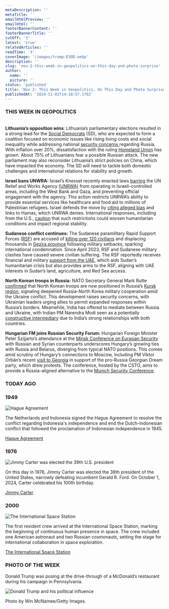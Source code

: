 ```yaml
---
metaDescription: ''
metaTitle: ''
emailHtmlPreview: ''
emailHtml: ''
footerBannerContent: ''
footerBannerTitle: ''
cutOff: '3'
latest: 'true'
relatedArticles: ''
readTime: '3'
coverImage: '/images/trump-E3OD.webp'
description: ''
slug: 'nov-2-this-week-in-geopolitics-on-this-day-and-photo-surprise'
author:
  name: ''
  picture: ''
status: 'published'
title: 'Nov 2: This Week in Geopolitics, On This Day and Photo Surprise'
publishedAt: '2024-11-02T14:18:57.176Z'
---
```


### THIS WEEK IN GEOPOLITICS

\
**Lithuania’s opposition wins**: Lithuania’s parliamentary elections resulted in a strong lead for the [Social Democrats](https://www.dw.com/en/lithuania-opposition-social-democrats-win-election/a-70611400) (SD), who are expected to form a coalition focused on economic issues like rising living costs and social inequality while addressing national [security concerns ](https://www.lrt.lt/en/news-in-english/19/2254924/does-russia-pose-real-threat-to-lithuania-poll-shows-most-lithuanians-think-yes)regarding Russia. With inflation over 20%, dissatisfaction with the ruling [Homeland Union](https://www.delfi.lt/en/politics/homeland-union-leader-resigns-120060494) has grown. About 75% of Lithuanians fear a possible Russian attack. The new parliament may also reconsider Lithuania’s strict policies on China, which have impacted the economy. The SD will need to tackle both domestic challenges and international relations for stability and growth.

**Israel bans UNWRA:** Israel’s Knesset recently enacted laws [barring](https://www.dw.com/en/israeli-knesset-votes-to-cut-off-unrwas-aid-to-palestinians/a-70614570) the UN Relief and Works Agency [(UNRWA)](https://www.unrwa.org/how-you-can-help/how-we-are-funded) from operating in Israeli-controlled areas, including the West Bank and Gaza, and preventing official engagement with the agency. This action restricts UNRWA’s ability to provide essential services like healthcare and food aid to millions of Palestinian refugees. Israel defends the move by [citing alleged bias](https://www.pbs.org/newshour/world/what-to-know-about-2-new-israeli-bills-that-could-halt-unrwas-aid-delivery-to-gaza) and links to Hamas, which UNRWA denies. International responses, including from the U.S., [caution](https://edition.cnn.com/world/live-news/israel-iran-palestine-gaza-war-10-28-24#cm2scymky000n356mn6s1m39u) that such restrictions could worsen humanitarian conditions and impact regional stability.

**Sudanese conflict continues:** The Sudanese paramilitary Rapid Support Forces ([RSF](https://www.aljazeera.com/news/2023/4/16/sudan-unrest-what-is-the-rapid-support-forces)) are accused of [killing over 120 civilians](https://www.bbc.com/news/articles/c8rll0xv8gko) and displacing thousands in [Gezira province](https://www.google.com/maps/place/Al+Jazirah,+Sudan/@14.4857208,32.1732627,8.29z/data=!4m6!3m5!1s0x168b823778d80b5d:0x27aa2237def5491b!8m2!3d14.4275191!4d33.258793!16zL20vMDM5djd6?entry=ttu&g_ep=EgoyMDI0MTAyOS4wIKXMDSoASAFQAw%3D%3D) following military setbacks, sparking international condemnation. Since April 2023, RSF and Sudanese military clashes have caused severe civilian suffering. The RSF reportedly receives financial and military [support from the UAE](https://www.middleeasteye.net/news/sudan-uae-war-arms-trade-rsf), which aids Sudan’s humanitarian crisis but also provides arms to the RSF, aligning with UAE interests in Sudan’s land, agriculture, and Red Sea access.

**North Korean troops in Russia:** NATO Secretary General Mark Rutte [confirmed](https://www.france24.com/en/europe/20241028-nato-chief-rutte-confirms-north-korean-troops-deployed-to-russia) that North Korean troops are now positioned in Russia’s [Kursk region](https://www.google.com/maps/place/Kursk+Oblast,+Russia/@51.6677647,34.9800862,8z/data=!3m1!4b1!4m6!3m5!1s0x412f0579d6594437:0xad02dfc2bf4338a8!8m2!3d51.7634026!4d35.3811812!16zL20vMDJmbmgx?entry=ttu&g_ep=EgoyMDI0MTAyOS4wIKXMDSoASAFQAw%3D%3D), signaling deepened Russia-North Korea military cooperation amid the Ukraine conflict. This development raises security concerns, with Ukrainian leaders urging allies to permit expanded responses within Russia’s borders. Meanwhile, India has offered to mediate between Russia and Ukraine, with Indian PM Narendra Modi seen as a potentially [constructive intermediary](https://www.themoscowtimes.com/2024/10/22/indian-pm-modi-calls-for-quick-end-to-ukraine-war-in-meeting-with-putin-a86774) due to India’s strong relationships with both countries.

**Hungarian FM joins Russian Security Forum:** Hungarian Foreign Minister Peter Szijjarto’s attendance at the [Minsk Conference on Eurasian Security](https://www.politico.eu/article/hungary-peter-szijjarto-join-russia-syria-belarus-security-summit/) with Russian and Syrian counterparts underscores Hungary’s growing ties with Russia and Belarus, diverging from typical NATO positions. This comes amid scrutiny of Hungary’s connections to Moscow, including PM Viktor Orbán’s recent [visit to Georgia](https://www.politico.eu/article/viktor-orban-congratulates-georgia-election-victory-georgian-dream-russia-ukraine-war/) in support of the pro-Russia Georgian Dream party, which drew protests. The conference, hosted by the CSTO, aims to provide a Russia-aligned alternative to the [Munich Security Conference](https://securityconference.org/en/about-us/about-the-msc/).

### TODAY AGO

### 1949

![Hague Agreement](/images/1949-YyMz.webp)

The Netherlands and Indonesia signed the Hague Agreement to resolve the conflict regarding Indonesia's independence and end the Dutch-Indonesian conflict that followed the proclamation of Indonesian independence in 1945.

[Hague Agreement](https://www.britannica.com/event/Hague-Agreement)

### 1976

![Jimmy Carter was elected the 39th U.S. president](/images/1976-k2OT.webp)

On this day in 1976, Jimmy Carter was elected the 39th president of the United States, narrowly defeating incumbent Gerald R. Ford. On October 1, 2024, Carter celebrated his 100th birthday.

[Jimmy Carter](https://www.whitehouse.gov/about-the-white-house/presidents/james-carter/)

### 2000

![The International Space Station](/images/2000-E2MD.webp)

The first resident crew arrived at the International Space Station, marking the beginning of continuous human presence in space. The crew included one American astronaut and two Russian cosmonauts, setting the stage for international collaboration in space exploration.

[The International Space Station](https://www.britannica.com/topic/International-Space-Station)

### PHOTO OF THE WEEK

Donald Trump was posing at the drive-through of a McDonald’s restaurant during his campaign in Pennsylvania.

![Donald Trump and his political influence](/images/trump-geopolitics-QwND.webp)

Photo by Win McNamee/Getty Images.